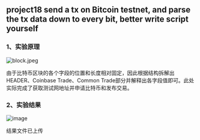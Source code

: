 ## project18  send a tx on Bitcoin testnet, and parse the tx data down to every bit, better write script yourself
### 1、实验原理

![block.jpeg](https://s2.loli.net/2022/07/27/vwaiTqSogrBNx9d.png)

  由于比特币区块的各个字段的位置和长度相对固定，因此根据结构拆解出HEADER、Coinbase Trade、Common Trade部分并解释出各字段值即可。此处实际完成了获取测试网地址并申请比特币和发布交易。
### 2、实验结果
![image](https://github.com/lumgroup34num1/project18/assets/129478488/d765c9a2-4b0b-4c6d-98a1-9c2aa6049cde)  

结果文件已上传

